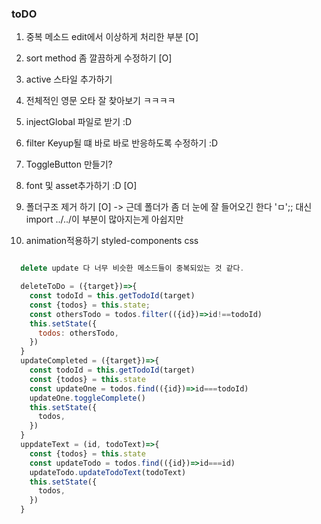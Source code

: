 ### toDO

1. 중복 메소드 edit에서 이상하게 처리한 부분 [O]
2. sort method 좀 깔끔하게 수정하기 [O]
3. active 스타일 추가하기 
4. 전체적인 영문 오타 잘 찾아보기 ㅋㅋㅋㅋ
5. injectGlobal 파일로 받기 :D
6. filter Keyup될 떄 바로 바로 반응하도록 수정하기 :D 
7. ToggleButton 만들기?
8. font 및 asset추가하기 :D [O]
9. 폴더구조 제거 하기 [O] 
-> 근데 폴더가 좀 더 눈에 잘 들어오긴 한다 'ㅁ';; 대신 import ../../이 부분이 많아지는게 아쉽지만 

10. animation적용하기 styled-components css


```js

  delete update 다 너무 비슷한 메소드들이 중복되있는 것 같다. 

  deleteToDo = ({target})=>{
    const todoId = this.getTodoId(target)
    const {todos} = this.state;
    const othersTodo = todos.filter(({id})=>id!==todoId)
    this.setState({
      todos: othersTodo,
    })
  }
  updateCompleted = ({target})=>{
    const todoId = this.getTodoId(target)
    const {todos} = this.state
    const updateOne = todos.find(({id})=>id===todoId)
    updateOne.toggleComplete()
    this.setState({
      todos,
    })
  }
  uppdateText = (id, todoText)=>{
    const {todos} = this.state
    const updateTodo = todos.find(({id})=>id===id)
    updateTodo.updateTodoText(todoText)
    this.setState({
      todos,
    })
  }




```
